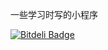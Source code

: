 一些学习时写的小程序


[![Bitdeli Badge](https://d2weczhvl823v0.cloudfront.net/foreverkb24/study/trend.png)](https://bitdeli.com/free "Bitdeli Badge")

